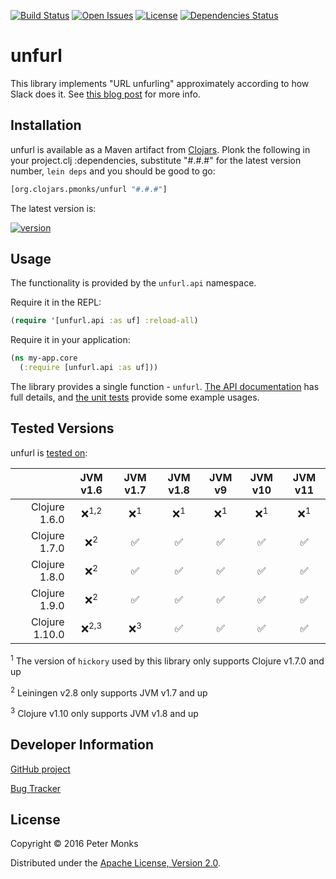 [![Build Status](https://travis-ci.com/pmonks/unfurl.svg?branch=master)](https://travis-ci.com/pmonks/unfurl)
[![Open Issues](https://img.shields.io/github/issues/pmonks/unfurl.svg)](https://github.com/pmonks/unfurl/issues)
[![License](https://img.shields.io/github/license/pmonks/unfurl.svg)](https://github.com/pmonks/unfurl/blob/master/LICENSE)
[![Dependencies Status](https://versions.deps.co/pmonks/unfurl/status.svg)](https://versions.deps.co/pmonks/unfurl)

# unfurl

This library implements "URL unfurling" approximately according to how Slack does it.
See [this blog post](https://medium.com/slack-developer-blog/everything-you-ever-wanted-to-know-about-unfurling-but-were-afraid-to-ask-or-how-to-make-your-e64b4bb9254#.jhd6zdyjs)
for more info.

## Installation

unfurl is available as a Maven artifact from [Clojars](https://clojars.org/org.clojars.pmonks/unfurl).
Plonk the following in your project.clj :dependencies, substitute "#.#.#" for the latest version number,
`lein deps` and you should be good to go:

```clojure
[org.clojars.pmonks/unfurl "#.#.#"]
```

The latest version is:

[![version](https://clojars.org/org.clojars.pmonks/unfurl/latest-version.svg)](https://clojars.org/org.clojars.pmonks/unfurl)

## Usage

The functionality is provided by the `unfurl.api` namespace.

Require it in the REPL:

```clojure
(require '[unfurl.api :as uf] :reload-all)
```

Require it in your application:

```clojure
(ns my-app.core
  (:require [unfurl.api :as uf]))
```

The library provides a single function - `unfurl`.  [The API documentation](https://pmonks.github.io/unfurl/) has full details, and [the unit tests](https://github.com/pmonks/unfurl/blob/master/test/unfurl/api_test.clj) provide some example usages.

## Tested Versions

unfurl is [tested on](https://travis-ci.com/pmonks/unfurl):

|                | JVM v1.6         | JVM v1.7       | JVM v1.8        | JVM v9         | JVM v10        | JVM v11         |
|           ---: |  :---:           |  :---:         |  :---:          |  :---:         |  :---:         |  :---:          |
| Clojure 1.6.0  | ❌<sup>1,2</sup> | ❌<sup>1</sup> | ❌<sup>1</sup> | ❌<sup>1</sup> | ❌<sup>1</sup> | ❌<sup>1</sup> |
| Clojure 1.7.0  | ❌<sup>2</sup>   | ✅             | ✅             | ✅             | ✅             | ✅             |
| Clojure 1.8.0  | ❌<sup>2</sup>   | ✅             | ✅             | ✅             | ✅             | ✅             |
| Clojure 1.9.0  | ❌<sup>2</sup>   | ✅             | ✅             | ✅             | ✅             | ✅             |
| Clojure 1.10.0 | ❌<sup>2,3</sup> | ❌<sup>3</sup> | ✅             | ✅             | ✅             | ✅             |

<sup>1</sup> The version of `hickory` used by this library only supports Clojure v1.7.0 and up

<sup>2</sup> Leiningen v2.8 only supports JVM v1.7 and up

<sup>3</sup> Clojure v1.10 only supports JVM v1.8 and up

## Developer Information

[GitHub project](https://github.com/pmonks/unfurl)

[Bug Tracker](https://github.com/pmonks/unfurl/issues)

## License

Copyright © 2016 Peter Monks

Distributed under the [Apache License, Version 2.0](http://www.apache.org/licenses/LICENSE-2.0).
